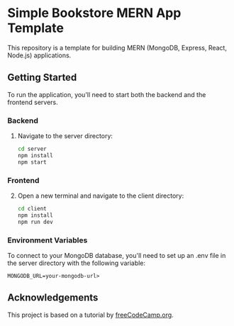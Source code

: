 # Simple Bookstore MERN App Template

This repository is a template for building MERN (MongoDB, Express, React, Node.js) applications. 

## Getting Started
To run the application, you'll need to start both the backend and the frontend servers.

### Backend

1. Navigate to the server directory:

   ```bash
   cd server
   npm install
   npm start
   ```
### Frontend

2. Open a new terminal and navigate to the client directory:

   ```bash
   cd client
   npm install
   npm run dev
   ```
   
### Environment Variables

To connect to your MongoDB database, you'll need to set up an .env file in the server directory with the following variable:
```
MONGODB_URL=your-mongodb-url>
```
## Acknowledgements

This project is based on a tutorial by [freeCodeCamp.org](https://www.youtube.com/watch?v=-42K44A1oMA&t=1792s).
